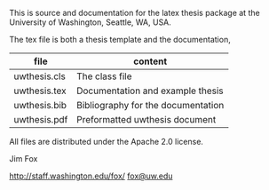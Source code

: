 This is source and documentation for the latex thesis package
at the University of Washington, Seattle, WA, USA. 

The tex file is both a thesis template and the documentation,

| file | content |
| ----- | -------- |
| uwthesis.cls	| The class file
| uwthesis.tex	| Documentation and example thesis
| uwthesis.bib	| Bibliography for the documentation
| uwthesis.pdf	| Preformatted uwthesis document


All files are distributed under the Apache 2.0 license.

Jim Fox

http://staff.washington.edu/fox/
fox@uw.edu



